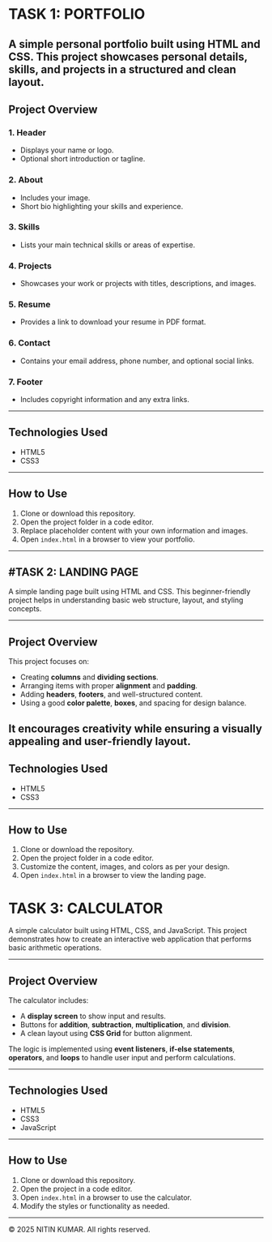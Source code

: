 
# TASK 1: PORTFOLIO

A simple personal portfolio built using HTML and CSS. This project showcases personal details, skills, and projects in a structured and clean layout.
---
## Project Overview

### 1. Header
- Displays your name or logo.
- Optional short introduction or tagline.

### 2. About
- Includes your image.
- Short bio highlighting your skills and experience.

### 3. Skills
- Lists your main technical skills or areas of expertise.

### 4. Projects
- Showcases your work or projects with titles, descriptions, and images.

### 5. Resume
- Provides a link to download your resume in PDF format.

### 6. Contact
- Contains your email address, phone number, and optional social links.

### 7. Footer
- Includes copyright information and any extra links.
---
## Technologies Used
- HTML5  
- CSS3  

---

## How to Use
1. Clone or download this repository.  
2. Open the project folder in a code editor.  
3. Replace placeholder content with your own information and images.  
4. Open `index.html` in a browser to view your portfolio.
---



#TASK 2: LANDING PAGE
---
A simple landing page built using HTML and CSS. This beginner-friendly project helps in understanding basic web structure, layout, and styling concepts.

---

## Project Overview

This project focuses on:
- Creating **columns** and **dividing sections**.
- Arranging items with proper **alignment** and **padding**.
- Adding **headers**, **footers**, and well-structured content.
- Using a good **color palette**, **boxes**, and spacing for design balance.

It encourages creativity while ensuring a **visually appealing** and **user-friendly** layout.
---
## Technologies Used
- HTML5  
- CSS3  
---
## How to Use
1. Clone or download the repository.  
2. Open the project folder in a code editor.  
3. Customize the content, images, and colors as per your design.  
4. Open `index.html` in a browser to view the landing page.





# TASK 3: CALCULATOR
A simple calculator built using HTML, CSS, and JavaScript. This project demonstrates how to create an interactive web application that performs basic arithmetic operations.

---

## Project Overview

The calculator includes:
- A **display screen** to show input and results.  
- Buttons for **addition**, **subtraction**, **multiplication**, and **division**.  
- A clean layout using **CSS Grid** for button alignment.  

The logic is implemented using **event listeners**, **if-else statements**, **operators**, and **loops** to handle user input and perform calculations.

---

## Technologies Used
- HTML5  
- CSS3  
- JavaScript  

---

## How to Use
1. Clone or download this repository.  
2. Open the project in a code editor.  
3. Open `index.html` in a browser to use the calculator.  
4. Modify the styles or functionality as needed.

---

© 2025 NITIN KUMAR. All rights reserved.

